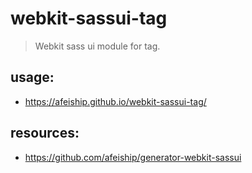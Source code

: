 # webkit-sassui-tag
> Webkit sass ui module for tag.

## usage:
+ https://afeiship.github.io/webkit-sassui-tag/

## resources:
+ https://github.com/afeiship/generator-webkit-sassui
